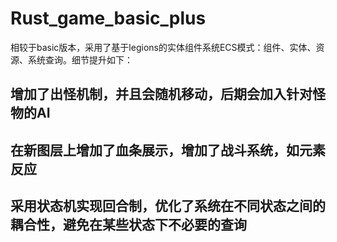 # Rust_game_basic_plus
相较于basic版本，采用了基于legions的实体组件系统ECS模式：组件、实体、资源、系统查询。细节提升如下：
## 增加了出怪机制，并且会随机移动，后期会加入针对怪物的AI

## 在新图层上增加了血条展示，增加了战斗系统，如元素反应

## 采用状态机实现回合制，优化了系统在不同状态之间的耦合性，避免在某些状态下不必要的查询
